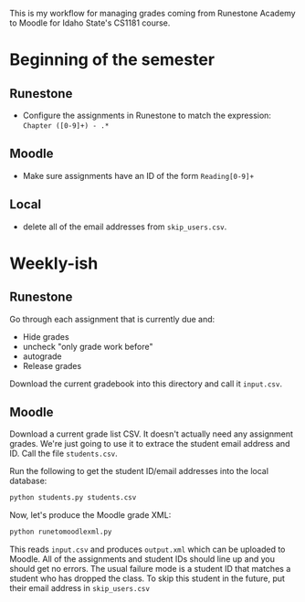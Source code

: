 This is my workflow for managing grades coming from Runestone Academy
to Moodle for Idaho State's CS1181 course.

# Beginning of the semester

## Runestone

- Configure the assignments in Runestone to match the expression: `Chapter ([0-9]+) - .*`

## Moodle

- Make sure assignments have an ID of the form `Reading[0-9]+`

## Local

- delete all of the email addresses from `skip_users.csv`.

# Weekly-ish

## Runestone

Go through each assignment that is currently due and:

  - Hide grades
  - uncheck "only grade work before"
  - autograde
  - Release grades

Download the current gradebook into this directory and call it `input.csv`.

## Moodle

Download a current grade list CSV. It doesn't actually need any assignment grades.
We're just going to use it to extrace the student email address and ID.  Call the file
`students.csv`.

Run the following to get the student ID/email addresses into the local database:

```bash
python students.py students.csv
```

Now, let's produce the Moodle grade XML:

```bash
python runetomoodlexml.py
```

This reads `input.csv` and produces `output.xml` which can be uploaded to Moodle.
All of the assignments and student IDs should line up and you should get no errors.
The usual failure mode is a student ID that matches a student who has dropped the
class. To skip this student in the future, put their email address in `skip_users.csv`
